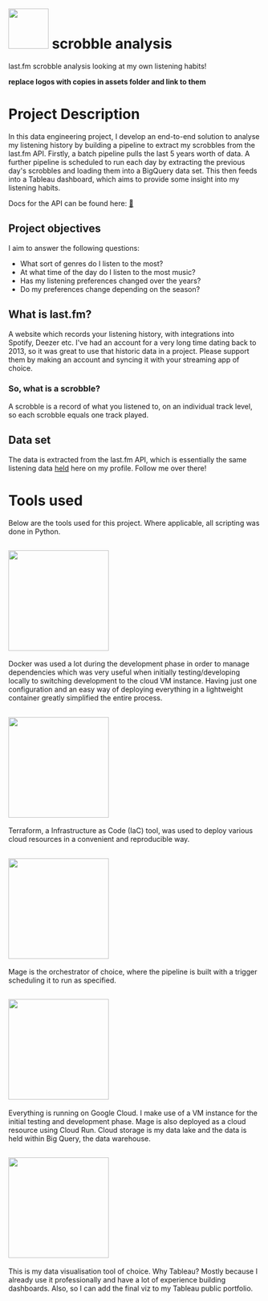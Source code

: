 # [<img src="https://upload.wikimedia.org/wikipedia/commons/thumb/d/d4/Lastfm_logo.svg/2560px-Lastfm_logo.svg.png" width="80">](https://last.fm) scrobble analysis 
last.fm scrobble analysis looking at my own listening habits!

**replace logos with copies in assets folder and link to them**

# Project Description
In this data engineering project, I develop an end-to-end solution to analyse my listening history by building a pipeline to extract my scrobbles from the last.fm API. Firstly, a batch pipeline pulls the last 5 years worth of data. A further pipeline is scheduled to run each day by extracting the previous day's scrobbles and loading them into a BigQuery data set. This then feeds into a Tableau dashboard, which aims to provide some insight into my listening habits. 

Docs for the API can be found here: [:musical_note:](https://www.last.fm/api/intro)

 ## Project objectives
 I aim to answer the following questions:
 
 * What sort of genres do I listen to the most?
 * At what time of the day do I listen to the most music?
 * Has my listening preferences changed over the years?
 * Do my preferences change depending on the season?

## What is last.fm?
A website which records your listening history, with integrations into Spotify, Deezer etc. I've had an account for a very long time dating back to 2013, so it was great to use that historic data in a project. Please support them by making an account and syncing it with your streaming app of choice.

### So, what is a scrobble?
A scrobble is a record of what you listened to, on an individual track level, so each scrobble equals one track played. 

## Data set
The data is extracted from the last.fm API, which is essentially the same listening data [held](https://www.last.fm/user/sorfildor) here on my profile. Follow me over there!

# Tools used

Below are the tools used for this project. Where applicable, all scripting was done in Python.

## [<img src="https://wiki.coreelec.org/_media/coreelec:docker.png?w=380&tok=ea2958" width="200">](https://www.docker.com/)
Docker was used a lot during the development phase in order to manage dependencies which was very useful when initially testing/developing locally to switching development to the cloud VM instance. Having just one configuration and an easy way of deploying everything in a lightweight container greatly simplified the entire process.

## [<img src="https://upload.wikimedia.org/wikipedia/commons/thumb/0/04/Terraform_Logo.svg/1280px-Terraform_Logo.svg.png" width="200">](https://www.terraform.io/)
Terraform, a Infrastructure as Code (IaC) tool, was used to deploy various cloud resources in a convenient and reproducible way. 


## [<img src="https://mintlify.s3-us-west-1.amazonaws.com/mage/logo/light.svg" width="200">](https://www.mage.ai/) 
Mage is the orchestrator of choice, where the pipeline is built with a trigger scheduling it to run as specified. 


## [<img src="https://upload.wikimedia.org/wikipedia/commons/thumb/5/51/Google_Cloud_logo.svg/1280px-Google_Cloud_logo.svg.png" width="200">](https://cloud.google.com/?hl=en) 
Everything is running on Google Cloud. I make use of a VM instance for the initial testing and development phase.  Mage is also deployed as a cloud resource using Cloud Run. Cloud storage is my data lake and the data is held within Big Query, the data warehouse. 


## [<img src="https://upload.wikimedia.org/wikipedia/commons/4/4b/Tableau_Logo.png" width="200">](https://www.tableau.com/en-gb) 
This is my data visualisation tool of choice. Why Tableau? Mostly because I already use it professionally and have a lot of experience building dashboards. Also, so I can add the final viz to my Tableau public portfolio. 
